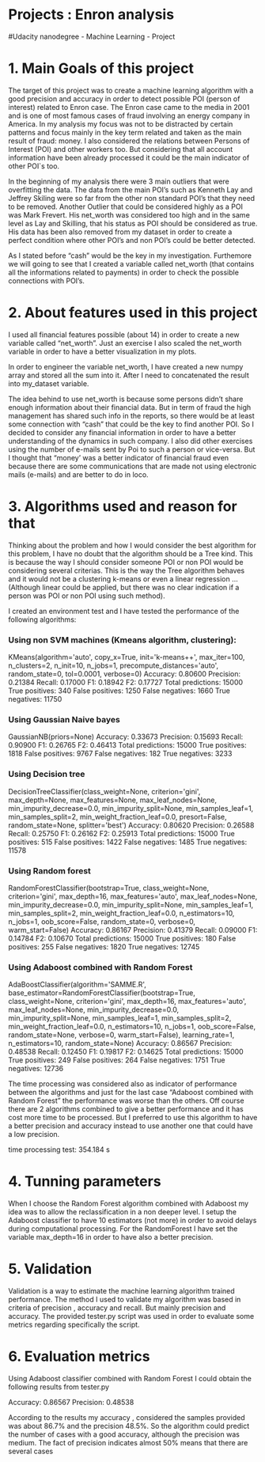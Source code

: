 # Projects : Enron analysis

#Udacity nanodegree  - Machine Learning - Project
# 1. Main Goals of this project

The target of this project was to create a machine learning algorithm with a good precision and accuracy in order to detect possible POI (person of interest) related to Enron case.  The Enron case came to the media in 2001  and is one of most famous cases of fraud involving an energy company in America. In my analysis my focus was not to be distracted by certain patterns and focus mainly in the key term related and taken as the main result of fraud: money. I also considered the relations between Persons of Interest (POI) and other workers too. But considering that all account information have been already processed it could be the main indicator of other POI`s too.

In the beginning of my analysis there were 3 main outliers that were overfitting the data. The data from the main POI’s such as Kenneth Lay and Jeffrey Skiling were so far from the other non standard POI’s that they need to be removed. Another Outlier that could be considered highly as a POI was Mark Frevert. His net_worth was considered too high and in the same level as Lay and Skilling, that his status as POI should be considered as true. His data has been also removed from my dataset in order to create a perfect condition where other POI’s and non POI’s could be better detected.


As I stated before “cash” would be the key in my investigation. Furthemore we will going to see that I created a variable called net_worth (that contains all the informations related to payments) in order to check the possible connections with POI’s.


# 2. About features used in this project

I used all financial features possible (about 14) in order to create a new variable called “net_worth”.  Just an exercise I also scaled the net_worth variable in order to have a better visualization in my plots. 

In order to engineer the variable net_worth, I have created a new numpy array and stored all the sum into it. After I need to concatenated the result into my_dataset variable.

The idea behind to use net_worth is because some persons didn’t share enough information about their financial  data. But in term of fraud the high management has shared such info in the reports, so there would be at least some connection with “cash” that could be the key to find another POI. So I decided to consider any financial information in order to have a better understanding of the dynamics in such company.  I also did other exercises using the number of e-mails sent by Poi to such a person or vice-versa. But I thought that “money’ was a better indicator of financial fraud even because there are some communications that are made not using electronic mails (e-mails) and are better to do in loco.


# 3.  Algorithms used and reason for that


Thinking about the problem and how I would consider the best algorithm for this problem, I have no doubt that the algorithm should be a Tree kind. This is because the way I should consider someone POI or non POI would be considering several criterias. This is the way the Tree algorithm behaves  and it would not be a clustering k-means or even a linear regression … (Although linear could be applied, but there was no clear indication if a person was POI or non POI using such method).

I created an environment test and I have tested the performance of the following algorithms:

### Using non SVM machines (Kmeans algorithm, clustering):

KMeans(algorithm='auto', copy_x=True, init='k-means++', max_iter=100,
    n_clusters=2, n_init=10, n_jobs=1, precompute_distances='auto',
    random_state=0, tol=0.0001, verbose=0)
        Accuracy: 0.80600       Precision: 0.21384      Recall: 0.17000 F1: 0.18942     F2: 0.17727
        Total predictions: 15000        True positives:  340    False positives: 1250   False negatives: 1660   True negatives: 11750




### Using Gaussian Naive bayes

 
GaussianNB(priors=None)
        Accuracy: 0.33673       Precision: 0.15693      Recall: 0.90900 F1: 0.26765     F2: 0.46413
        Total predictions: 15000        True positives: 1818    False positives: 9767   False negatives:  182   True negatives: 3233



### Using Decision tree

DecisionTreeClassifier(class_weight=None, criterion='gini', max_depth=None,
            max_features=None, max_leaf_nodes=None,
            min_impurity_decrease=0.0, min_impurity_split=None,
            min_samples_leaf=1, min_samples_split=2,
            min_weight_fraction_leaf=0.0, presort=False, random_state=None,
            splitter='best')
        Accuracy: 0.80620       Precision: 0.26588      Recall: 0.25750 F1: 0.26162     F2: 0.25913
        Total predictions: 15000        True positives:  515    False positives: 1422   False negatives: 1485   True negatives: 11578





### Using Random forest 

RandomForestClassifier(bootstrap=True, class_weight=None, criterion='gini',
            max_depth=16, max_features='auto', max_leaf_nodes=None,
            min_impurity_decrease=0.0, min_impurity_split=None,
            min_samples_leaf=1, min_samples_split=2,
            min_weight_fraction_leaf=0.0, n_estimators=10, n_jobs=1,
            oob_score=False, random_state=0, verbose=0, warm_start=False)
        Accuracy: 0.86167       Precision: 0.41379      Recall: 0.09000 F1: 0.14784     F2: 0.10670
        Total predictions: 15000        True positives:  180    False positives:  255   False negatives: 1820   True negatives: 12745



### Using Adaboost combined with Random Forest

AdaBoostClassifier(algorithm='SAMME.R',
          base_estimator=RandomForestClassifier(bootstrap=True, class_weight=None, criterion='gini',
            max_depth=16, max_features='auto', max_leaf_nodes=None,
            min_impurity_decrease=0.0, min_impurity_split=None,
            min_samples_leaf=1, min_samples_split=2,
            min_weight_fraction_leaf=0.0, n_estimators=10, n_jobs=1,
            oob_score=False, random_state=None, verbose=0,
            warm_start=False),
          learning_rate=1, n_estimators=10, random_state=None)
        Accuracy: 0.86567       Precision: 0.48538      Recall: 0.12450 F1: 0.19817     F2: 0.14625
        Total predictions: 15000        True positives:  249    False positives:  264   False negatives: 1751   True negatives: 12736
        
 The time processing was considered also as indicator of performance between the algorithms and just for the last case “Adaboost combined with Random Forest” the performance was worse than the others. Off course there are 2 algorithms combined to give a better performance and it has cost more time to be processed. But I preferred to use this algorithm to have a better precision and accuracy instead  to use another one that could have a low precision.

time processing test: 354.184 s       


# 4. Tunning parameters



When I choose the Random Forest algorithm combined with Adaboost my idea was to allow the reclassification in  a non deeper level. I setup the Adaboost classifier to have 10 estimators (not more) in order to avoid delays during computational processing. For the RandomForest I have set the variable max_depth=16 in order to have also a better precision.



# 5. Validation


Validation is a way to estimate the machine learning algorithm trained performance. The method I used to validate my algorithm was based in criteria of precision , accuracy and recall. But mainly precision and accuracy. The provided tester.py script was used in order to evaluate some metrics regarding specifically the script. 


# 6. Evaluation metrics 

Using Adaboost classifier combined with Random Forest I could obtain the following results from tester.py

Accuracy: 0.86567       Precision: 0.48538 


According to the results my accuracy , considered the samples provided was about 86.7%  and the precision 48.5%. So the algorithm could predict the number of cases with a good accuracy, although the precision was medium. The fact of precision indicates almost 50% means that there are several cases 










